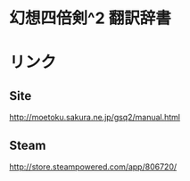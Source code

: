 # 幻想四倍剣^2 翻訳辞書

# リンク
## Site
http://moetoku.sakura.ne.jp/gsq2/manual.html

## Steam
http://store.steampowered.com/app/806720/

